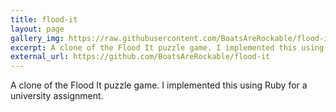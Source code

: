 ```yaml
---
title: flood-it
layout: page
gallery_img: https://raw.githubusercontent.com/BoatsAreRockable/flood-it/master/floodit.png
excerpt: A clone of the Flood It puzzle game. I implemented this using Ruby for a university assignment.
external_url: https://github.com/BoatsAreRockable/flood-it
---
```

A clone of the Flood It puzzle game. I implemented this using Ruby for a university assignment.